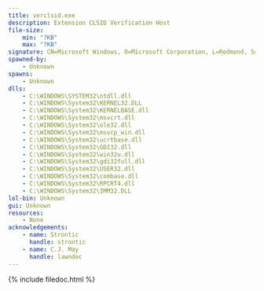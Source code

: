 ```yaml
---
title: verclsid.exe
description: Extension CLSID Verification Host
file-size:
    min: "?KB"
    max: "?KB"
signature: CN=Microsoft Windows, O=Microsoft Corporation, L=Redmond, S=Washington, C=US
spawned-by:
    - Unknown
spawns:
    - Unknown
dlls:
    - C:\WINDOWS\SYSTEM32\ntdll.dll
    - C:\WINDOWS\System32\KERNEL32.DLL
    - C:\WINDOWS\System32\KERNELBASE.dll
    - C:\WINDOWS\System32\msvcrt.dll
    - C:\WINDOWS\System32\ole32.dll
    - C:\WINDOWS\System32\msvcp_win.dll
    - C:\WINDOWS\System32\ucrtbase.dll
    - C:\WINDOWS\System32\GDI32.dll
    - C:\WINDOWS\System32\win32u.dll
    - C:\WINDOWS\System32\gdi32full.dll
    - C:\WINDOWS\System32\USER32.dll
    - C:\WINDOWS\System32\combase.dll
    - C:\WINDOWS\System32\RPCRT4.dll
    - C:\WINDOWS\System32\IMM32.DLL
lol-bin: Unknown
gui: Unknown
resources:
    - None
acknowledgements:
    - name: Strontic
      handle: strontic
    - name: C.J. May
      handle: lawndoc
---
```


{% include filedoc.html %}
